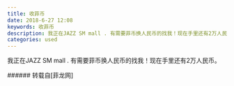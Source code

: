 ```yaml
---
title: 收菲币
date: 2018-6-27 12:08
keywords: 收菲币
description: 我正在JAZZ SM mall . 有需要菲币换人民币的找我！现在手里还有2万人民币。
categories: used
---
```

<td class="t_f" id="postmessage_1455959">

我正在JAZZ SM mall . 有需要菲币换人民币的找我！现在手里还有2万人民币。<br/>
</td>
###### 转载自[菲龙网]
